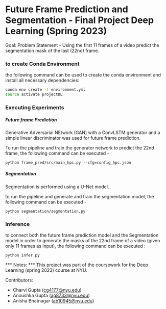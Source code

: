 # Future Frame Prediction and Segmentation - Final Project Deep Learning (Spring 2023)

Goal:
Problem Statement - Using the first 11 frames of a video predict the segmentation mask of the last (22nd) frame.

### to create Conda Environment 

the following command can be used to create the conda environment and install all necessary dependencies:
```bash
conda env create -f environment.yml
source activate projectDL
```

### Executing Experiments

##### Future frame Prediction
Generative Adversarial NEtwork (GAN) with a ConvLSTM generator and a simple linear discriminator was used for future frame prediction.

To run the pipeline and train the generator network to predict the 22nd frame, the following command can be executed - 

```
python frame_pred/src/main_hpc.py --cfg=config_hpc.json
```

##### Segmentation
Segmentation is performed using a U-Net model. 

to run the pipeline and generate and train the segmentation model, the following command can be executed -

```
python segmentation/segmentation.py
```
### Inference
to connect both the future frame prediction model and the Segmentation model in order to generate the masks of the 22nd frame of a video (given only 11 frames as input), the following command can be executed : 

```
python infer.py
```

*** Notes: ***
This project was part of the coursework for the Deep Learning (spring 2023) course at NYU.

Contributors:
* Charvi Gupta (cg4177@nyu.edu)
* Anoushka Gupta (ag8733@nyu.edu)
* Anisha Bhatnagar (ab10945@nyu.edu)

